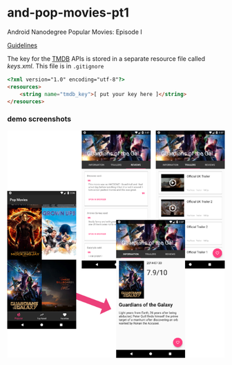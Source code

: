 # and-pop-movies-pt1
Android Nanodegree Popular Movies: Episode I

[Guidelines](https://docs.google.com/document/d/1ZlN1fUsCSKuInLECcJkslIqvpKlP7jWL2TP9m6UiA6I/pub?embedded=true)

The key for the [TMDB](https://www.themoviedb.org/documentation/api?language=en) APIs is
stored in a separate resource file called *keys.xml*. This file is in `.gitignore`

```html
<?xml version="1.0" encoding="utf-8"?>
<resources>
    <string name="tmdb_key">[ put your key here ]</string>
</resources>
```

### demo screenshots

![demo](demo.png)
